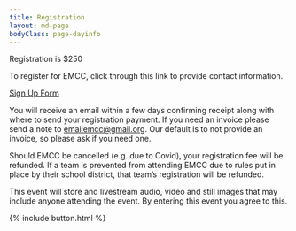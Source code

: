 ```yaml
---
title: Registration
layout: md-page
bodyClass: page-dayinfo
---
```


Registration is $250

To register for EMCC, click through this link to provide contact information.

<p>
<a href="https://forms.gle/zVPKr31X3Y4DL3EL8" class="button">Sign Up Form</a>
</p>

You will receive an email within a few days confirming receipt along with where to send your registration payment. If you need an invoice please send a note to emailemcc@gmail.org. Our default is to not provide an invoice, so please ask if you need one.

Should EMCC be cancelled (e.g. due to Covid), your registration fee will be refunded. If a team is prevented from attending EMCC due to rules put in place by their school district, that team’s registration will be refunded.

This event will store and livestream audio, video and still images that may include anyone attending the event. By entering this event you agree to this.

{% include button.html %}